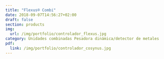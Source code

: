 ```yaml
---
title: "Flexus® Combi"
date: 2018-09-07T14:56:27+02:00
draft: false
section: products
img:
  url: /img/portfolio/controlador_flexus.jpg
category: Unidades combinadas Pesadora dinámica/detector de metales
pdf:
  link: /img/portfolio/controlador_cosynus.jpg
---
```

